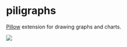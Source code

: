 # piligraphs

[Pillow](https://github.com/python-pillow/Pillow) extension for drawing graphs and charts.

![](https://cdn.discordapp.com/attachments/985505625624682527/1182345663686652056/example.png?ex=65845c35&is=6571e735&hm=12d8f3f3ea29b269af56fab36c6a51203b448e3aadc3d1fd0712dee1e07b1dab&)
